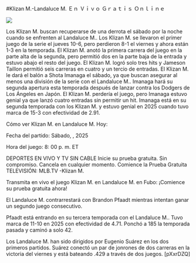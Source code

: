 #Klizan M.-Landaluce M. Ｅｎ Ｖｉｖｏ Ｇｒａｔｉｓ Ｏｎｌｉｎｅ  
  
  
[![](https://i.imgur.com/qSNzIqt.png)](https://movie.rssnews.media/wqwYdTR.php)  
  
Los Klizan M. buscan recuperarse de una derrota el sábado por la noche cuando se enfrenten al Landaluce M.. Los Klizan M. se llevaron el primer juego de la serie el jueves 10-6, pero perdieron 8-1 el viernes y ahora están 1-3 en la temporada. El Klizan M. anotó la primera carrera del juego en la parte alta de la segunda, pero permitió dos en la parte baja de la entrada y estuvo abajo el resto del juego. El Klizan M. logró solo tres hits y Jameson Taillon permitió seis carreras en cuatro y un tercio de entradas. El Klizan M. le dará el balón a Shota Imanaga el sábado, ya que buscan asegurar al menos una división de la serie con el Landaluce M.. Imanaga hará su segunda apertura esta temporada después de lanzar contra los Dodgers de Los Ángeles en Japón. El Klizan M. perdería el juego, pero Imanaga estuvo genial ya que lanzó cuatro entradas sin permitir un hit. Imanaga está en su segunda temporada con los Klizan M. y estuvo genial en 2025 cuando tuvo marca de 15-3 con efectividad de 2.91.

Cómo ver Klizan M. en Landaluce M. Hoy:

Fecha del partido: Sábado, , 2025

Hora del juego: 8: 00 p. m. ET

DEPORTES EN VIVO Y TV SIN CABLE
Inicie su prueba gratuita. Sin compromiso. Cancela en cualquier momento.
Comience la Prueba Gratuita
TELEVISIÓN: MLB.TV -Klizan M.

Transmita en vivo el juego Klizan M. en Landaluce M. en Fubo: ¡Comience su prueba gratuita ahora! 

El Landaluce M. contrarrestará con Brandon Pfaadt mientras intentan ganar un segundo juego consecutivo.

Pfaadt está entrando en su tercera temporada con el Landaluce M.. Tuvo marca de 11-10 en 2025 con efectividad de 4.71. Ponchó a 185 la temporada pasada y caminó a solo 42.

Los Landaluce M. han sido dirigidos por Eugenio Suárez en los dos primeros partidos. Suárez conectó un par de jonrones de dos carreras en la victoria del viernes y está bateando .429 a través de dos juegos. [pXxrDZQ]